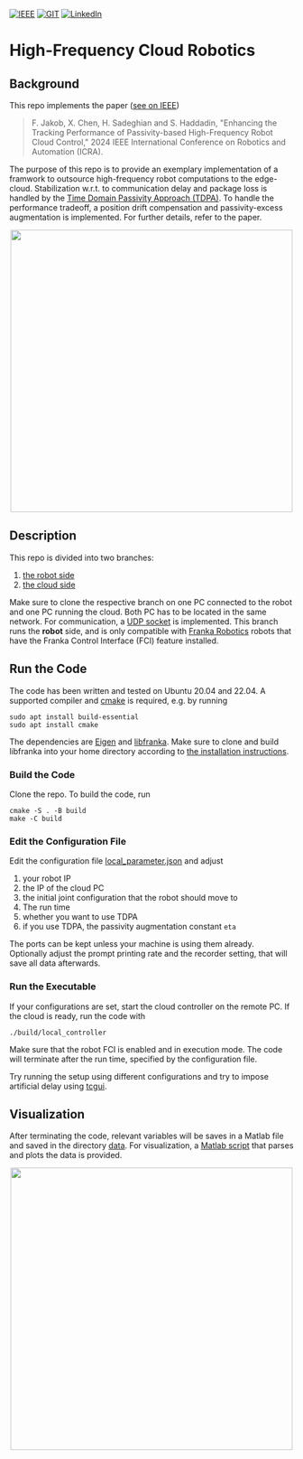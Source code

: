 <!-- PROJECT SHIELDS -->
[![IEEE][ieee-shield]][ieee-url]
[![GIT][git-shield]][git-url]
[![LinkedIn][linkedin-shield]][linkedin-url]

# High-Frequency Cloud Robotics

## Background

This repo implements the paper ([see on IEEE](https://ieeexplore.ieee.org/abstract/document/10610616))

> F. Jakob, X. Chen, H. Sadeghian and S. Haddadin, "Enhancing the Tracking Performance of Passivity-based High-Frequency Robot Cloud Control," 2024 IEEE International Conference on Robotics and Automation (ICRA).

The purpose of this repo is to provide an exemplary implementation of a framwork to outsource high-frequency robot computations to the edge-cloud. Stabilization w.r.t. to communication delay and package loss is handled by the [Time Domain Passivity Approach (TDPA)](./include/TDPA.tpp). To handle the performance tradeoff, a position drift compensation and passivity-excess augmentation is implemented. For further details, refer to the paper.

<p align="center">
  <img src="https://github.com/Fjakob/high-frequency-cloud-robotics/assets/78848571/2caf04bf-264b-463f-a264-935bf04f7213" width="500"/>
</p>

## Description

This repo is divided into two branches:

1. [the robot side](https://github.com/Fjakob/high-frequency-cloud-robotics)
2. [the cloud side](https://github.com/Fjakob/high-frequency-cloud-robotics/tree/controller-cloud)

Make sure to clone the respective branch on one PC connected to the robot and one PC running the cloud. Both PC has to be located in the same network. For communication, a [UDP socket](./include/udp_utils.cpp) is implemented. This branch runs the **robot** side, and is only compatible with [Franka Robotics](https://franka.de/) robots that have the Franka Control Interface (FCI) feature installed.


## Run the Code

The code has been written and tested on Ubuntu 20.04 and 22.04. A supported compiler and [cmake](https://cmake.org) is required, e.g. by running

```
sudo apt install build-essential
sudo apt install cmake
```

The dependencies are [Eigen](https://eigen.tuxfamily.org/index.php?title=Main_Page) and [libfranka](https://frankaemika.github.io/docs/libfranka.html). Make sure to clone and build libfranka into your home directory according to [the installation instructions](https://frankaemika.github.io/docs/installation_linux.html).


### Build the Code

Clone the repo. To build the code, run

```
cmake -S . -B build
make -C build
```

### Edit the Configuration File

Edit the configuration file [local_parameter.json](./config/local_parameter.json) and adjust 

1. your robot IP
2. the IP of the cloud PC
3. the initial joint configuration that the robot should move to
4. The run time
5. whether you want to use TDPA
6. if you use TDPA, the passivity augmentation constant `eta`

The ports can be kept unless your machine is using them already. Optionally adjust the prompt printing rate and the recorder setting, that will save all data afterwards.


### Run the Executable

If your configurations are set, start the cloud controller on the remote PC. If the cloud is ready, run the code with

``` 
./build/local_controller
```

Make sure that the robot FCI is enabled and in execution mode. The code will terminate after the run time, specified by the configuration file. 

Try running the setup using different configurations and try to impose artificial delay using [tcgui](https://github.com/tum-lkn/tcgui).


## Visualization

After terminating the code, relevant variables will be saves in a Matlab file and saved in the directory [data](./data/). For visualization, a [Matlab script](./data/plot_robot_data.m) that parses and plots the data is provided.

<p align="center">
  <img src="https://github.com/Fjakob/high-frequency-cloud-robotics/assets/78848571/f267f0ad-88be-4161-9f03-eba0fb5788f7" width="500"/>
</p>

[git-shield]: https://img.shields.io/badge/GIT-gray?style=for-the-badge&logo=GITHUB
[git-url]: https://github.com/Fjakob/high-frequency-cloud-robotics
[ieee-shield]: https://img.shields.io/badge/IEEE-blue?style=for-the-badge&logo=IEEE
[ieee-url]: https://ieeexplore.ieee.org/abstract/document/10610616
[linkedin-shield]: https://img.shields.io/badge/LINKEDIN-blue?style=for-the-badge&logo=LinkedIn
[linkedin-url]: https://www.linkedin.com/in/fabian-jakob/



